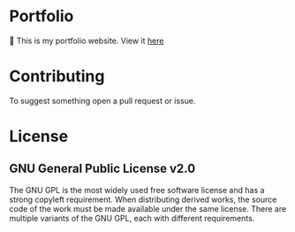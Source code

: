 # Portfolio 
👋
 This is my portfolio website. View it [here](https://siddharthduggal.com)
 
 
# Contributing
To suggest something open a pull request or issue.
# License 
## GNU General Public License v2.0
The GNU GPL is the most widely used free software license and has a strong copyleft requirement. When distributing derived works, the source code of the work must be made available under the same license. There are multiple variants of the GNU GPL, each with different requirements.
